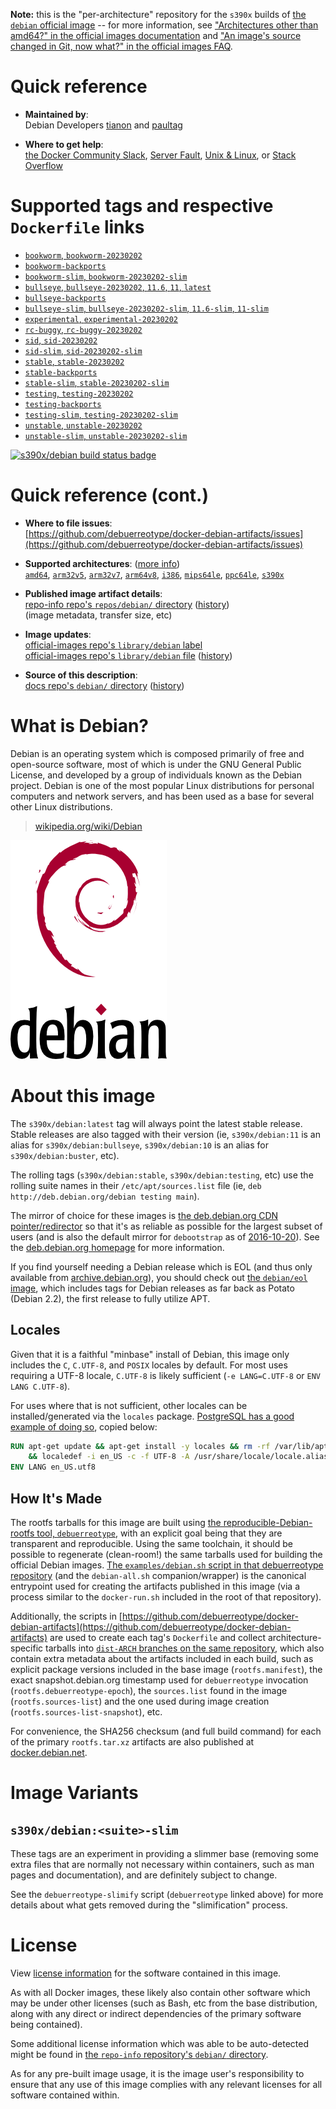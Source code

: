 <!--

********************************************************************************

WARNING:

    DO NOT EDIT "debian/README.md"

    IT IS AUTO-GENERATED

    (from the other files in "debian/" combined with a set of templates)

********************************************************************************

-->

**Note:** this is the "per-architecture" repository for the `s390x` builds of [the `debian` official image](https://hub.docker.com/_/debian) -- for more information, see ["Architectures other than amd64?" in the official images documentation](https://github.com/docker-library/official-images#architectures-other-than-amd64) and ["An image's source changed in Git, now what?" in the official images FAQ](https://github.com/docker-library/faq#an-images-source-changed-in-git-now-what).

# Quick reference

-	**Maintained by**:  
	Debian Developers [tianon](https://qa.debian.org/developer.php?login=tianon) and [paultag](https://qa.debian.org/developer.php?login=paultag)

-	**Where to get help**:  
	[the Docker Community Slack](https://dockr.ly/comm-slack), [Server Fault](https://serverfault.com/help/on-topic), [Unix & Linux](https://unix.stackexchange.com/help/on-topic), or [Stack Overflow](https://stackoverflow.com/help/on-topic)

# Supported tags and respective `Dockerfile` links

-	[`bookworm`, `bookworm-20230202`](https://github.com/debuerreotype/docker-debian-artifacts/blob/289cca831a37bdcbded6ae05219f3000d955f5e7/bookworm/Dockerfile)
-	[`bookworm-backports`](https://github.com/debuerreotype/docker-debian-artifacts/blob/289cca831a37bdcbded6ae05219f3000d955f5e7/bookworm/backports/Dockerfile)
-	[`bookworm-slim`, `bookworm-20230202-slim`](https://github.com/debuerreotype/docker-debian-artifacts/blob/289cca831a37bdcbded6ae05219f3000d955f5e7/bookworm/slim/Dockerfile)
-	[`bullseye`, `bullseye-20230202`, `11.6`, `11`, `latest`](https://github.com/debuerreotype/docker-debian-artifacts/blob/289cca831a37bdcbded6ae05219f3000d955f5e7/bullseye/Dockerfile)
-	[`bullseye-backports`](https://github.com/debuerreotype/docker-debian-artifacts/blob/289cca831a37bdcbded6ae05219f3000d955f5e7/bullseye/backports/Dockerfile)
-	[`bullseye-slim`, `bullseye-20230202-slim`, `11.6-slim`, `11-slim`](https://github.com/debuerreotype/docker-debian-artifacts/blob/289cca831a37bdcbded6ae05219f3000d955f5e7/bullseye/slim/Dockerfile)
-	[`experimental`, `experimental-20230202`](https://github.com/debuerreotype/docker-debian-artifacts/blob/289cca831a37bdcbded6ae05219f3000d955f5e7/experimental/Dockerfile)
-	[`rc-buggy`, `rc-buggy-20230202`](https://github.com/debuerreotype/docker-debian-artifacts/blob/289cca831a37bdcbded6ae05219f3000d955f5e7/rc-buggy/Dockerfile)
-	[`sid`, `sid-20230202`](https://github.com/debuerreotype/docker-debian-artifacts/blob/289cca831a37bdcbded6ae05219f3000d955f5e7/sid/Dockerfile)
-	[`sid-slim`, `sid-20230202-slim`](https://github.com/debuerreotype/docker-debian-artifacts/blob/289cca831a37bdcbded6ae05219f3000d955f5e7/sid/slim/Dockerfile)
-	[`stable`, `stable-20230202`](https://github.com/debuerreotype/docker-debian-artifacts/blob/289cca831a37bdcbded6ae05219f3000d955f5e7/stable/Dockerfile)
-	[`stable-backports`](https://github.com/debuerreotype/docker-debian-artifacts/blob/289cca831a37bdcbded6ae05219f3000d955f5e7/stable/backports/Dockerfile)
-	[`stable-slim`, `stable-20230202-slim`](https://github.com/debuerreotype/docker-debian-artifacts/blob/289cca831a37bdcbded6ae05219f3000d955f5e7/stable/slim/Dockerfile)
-	[`testing`, `testing-20230202`](https://github.com/debuerreotype/docker-debian-artifacts/blob/289cca831a37bdcbded6ae05219f3000d955f5e7/testing/Dockerfile)
-	[`testing-backports`](https://github.com/debuerreotype/docker-debian-artifacts/blob/289cca831a37bdcbded6ae05219f3000d955f5e7/testing/backports/Dockerfile)
-	[`testing-slim`, `testing-20230202-slim`](https://github.com/debuerreotype/docker-debian-artifacts/blob/289cca831a37bdcbded6ae05219f3000d955f5e7/testing/slim/Dockerfile)
-	[`unstable`, `unstable-20230202`](https://github.com/debuerreotype/docker-debian-artifacts/blob/289cca831a37bdcbded6ae05219f3000d955f5e7/unstable/Dockerfile)
-	[`unstable-slim`, `unstable-20230202-slim`](https://github.com/debuerreotype/docker-debian-artifacts/blob/289cca831a37bdcbded6ae05219f3000d955f5e7/unstable/slim/Dockerfile)

[![s390x/debian build status badge](https://img.shields.io/jenkins/s/https/doi-janky.infosiftr.net/job/multiarch/job/s390x/job/debian.svg?label=s390x/debian%20%20build%20job)](https://doi-janky.infosiftr.net/job/multiarch/job/s390x/job/debian/)

# Quick reference (cont.)

-	**Where to file issues**:  
	[https://github.com/debuerreotype/docker-debian-artifacts/issues](https://github.com/debuerreotype/docker-debian-artifacts/issues)

-	**Supported architectures**: ([more info](https://github.com/docker-library/official-images#architectures-other-than-amd64))  
	[`amd64`](https://hub.docker.com/r/amd64/debian/), [`arm32v5`](https://hub.docker.com/r/arm32v5/debian/), [`arm32v7`](https://hub.docker.com/r/arm32v7/debian/), [`arm64v8`](https://hub.docker.com/r/arm64v8/debian/), [`i386`](https://hub.docker.com/r/i386/debian/), [`mips64le`](https://hub.docker.com/r/mips64le/debian/), [`ppc64le`](https://hub.docker.com/r/ppc64le/debian/), [`s390x`](https://hub.docker.com/r/s390x/debian/)

-	**Published image artifact details**:  
	[repo-info repo's `repos/debian/` directory](https://github.com/docker-library/repo-info/blob/master/repos/debian) ([history](https://github.com/docker-library/repo-info/commits/master/repos/debian))  
	(image metadata, transfer size, etc)

-	**Image updates**:  
	[official-images repo's `library/debian` label](https://github.com/docker-library/official-images/issues?q=label%3Alibrary%2Fdebian)  
	[official-images repo's `library/debian` file](https://github.com/docker-library/official-images/blob/master/library/debian) ([history](https://github.com/docker-library/official-images/commits/master/library/debian))

-	**Source of this description**:  
	[docs repo's `debian/` directory](https://github.com/docker-library/docs/tree/master/debian) ([history](https://github.com/docker-library/docs/commits/master/debian))

# What is Debian?

Debian is an operating system which is composed primarily of free and open-source software, most of which is under the GNU General Public License, and developed by a group of individuals known as the Debian project. Debian is one of the most popular Linux distributions for personal computers and network servers, and has been used as a base for several other Linux distributions.

> [wikipedia.org/wiki/Debian](https://en.wikipedia.org/wiki/Debian)

![logo](https://raw.githubusercontent.com/docker-library/docs/b449be7df57e9ed9086bb5821bfb5d6cdc5d67a4/debian/logo.png)

# About this image

The `s390x/debian:latest` tag will always point the latest stable release. Stable releases are also tagged with their version (ie, `s390x/debian:11` is an alias for `s390x/debian:bullseye`, `s390x/debian:10` is an alias for `s390x/debian:buster`, etc).

The rolling tags (`s390x/debian:stable`, `s390x/debian:testing`, etc) use the rolling suite names in their `/etc/apt/sources.list` file (ie, `deb http://deb.debian.org/debian testing main`).

The mirror of choice for these images is [the deb.debian.org CDN pointer/redirector](https://deb.debian.org) so that it's as reliable as possible for the largest subset of users (and is also the default mirror for `debootstrap` as of [2016-10-20](https://anonscm.debian.org/cgit/d-i/debootstrap.git/commit/?id=9e8bc60ad1ccf3a25ce7890526b70059f3e770de)). See the [deb.debian.org homepage](https://deb.debian.org) for more information.

If you find yourself needing a Debian release which is EOL (and thus only available from [archive.debian.org](http://archive.debian.org)), you should check out [the `debian/eol` image](https://hub.docker.com/r/debian/eol/), which includes tags for Debian releases as far back as Potato (Debian 2.2), the first release to fully utilize APT.

## Locales

Given that it is a faithful "minbase" install of Debian, this image only includes the `C`, `C.UTF-8`, and `POSIX` locales by default. For most uses requiring a UTF-8 locale, `C.UTF-8` is likely sufficient (`-e LANG=C.UTF-8` or `ENV LANG C.UTF-8`).

For uses where that is not sufficient, other locales can be installed/generated via the `locales` package. [PostgreSQL has a good example of doing so](https://github.com/docker-library/postgres/blob/69bc540ecfffecce72d49fa7e4a46680350037f9/9.6/Dockerfile#L21-L24), copied below:

```dockerfile
RUN apt-get update && apt-get install -y locales && rm -rf /var/lib/apt/lists/* \
	&& localedef -i en_US -c -f UTF-8 -A /usr/share/locale/locale.alias en_US.UTF-8
ENV LANG en_US.utf8
```

## How It's Made

The rootfs tarballs for this image are built using [the reproducible-Debian-rootfs tool, `debuerreotype`](https://github.com/debuerreotype/debuerreotype), with an explicit goal being that they are transparent and reproducible. Using the same toolchain, it should be possible to regenerate (clean-room!) the same tarballs used for building the official Debian images. [The `examples/debian.sh` script in that debuerreotype repository](https://github.com/debuerreotype/debuerreotype/blob/master/examples/debian.sh) (and the `debian-all.sh` companion/wrapper) is the canonical entrypoint used for creating the artifacts published in this image (via a process similar to the `docker-run.sh` included in the root of that repository).

Additionally, the scripts in [https://github.com/debuerreotype/docker-debian-artifacts](https://github.com/debuerreotype/docker-debian-artifacts) are used to create each tag's `Dockerfile` and collect architecture-specific tarballs into [`dist-ARCH` branches on the same repository](https://github.com/debuerreotype/docker-debian-artifacts/branches), which also contain extra metadata about the artifacts included in each build, such as explicit package versions included in the base image (`rootfs.manifest`), the exact snapshot.debian.org timestamp used for `debuerreotype` invocation (`rootfs.debuerreotype-epoch`), the `sources.list` found in the image (`rootfs.sources-list`) and the one used during image creation (`rootfs.sources-list-snapshot`), etc.

For convenience, the SHA256 checksum (and full build command) for each of the primary `rootfs.tar.xz` artifacts are also published at [docker.debian.net](https://docker.debian.net/).

# Image Variants

## `s390x/debian:<suite>-slim`

These tags are an experiment in providing a slimmer base (removing some extra files that are normally not necessary within containers, such as man pages and documentation), and are definitely subject to change.

See the `debuerreotype-slimify` script (`debuerreotype` linked above) for more details about what gets removed during the "slimification" process.

# License

View [license information](https://www.debian.org/social_contract#guidelines) for the software contained in this image.

As with all Docker images, these likely also contain other software which may be under other licenses (such as Bash, etc from the base distribution, along with any direct or indirect dependencies of the primary software being contained).

Some additional license information which was able to be auto-detected might be found in [the `repo-info` repository's `debian/` directory](https://github.com/docker-library/repo-info/tree/master/repos/debian).

As for any pre-built image usage, it is the image user's responsibility to ensure that any use of this image complies with any relevant licenses for all software contained within.
